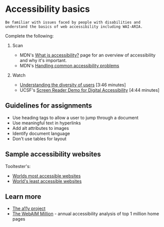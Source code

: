# Accessibility basics

```{admonition} Objectives
Be familiar with issues faced by people with disabilities and understand the basics of web accessibility including WAI-ARIA.
```

Complete the following:

1. Scan
    - MDN's [What is accessibility?](https://developer.mozilla.org/en-US/docs/Learn/Accessibility/What_is_accessibility) page for an overview of accessibility and why it's important.
    - MDN's [Handling common accessibility problems](https://developer.mozilla.org/en-US/docs/Learn/Tools_and_testing/Cross_browser_testing/Accessibility)

2. Watch
    - [Understanding the diversity of users](https://www.youtube.com/watch?v=LdVlbO7_hz8&ab_channel=Udacity) [3:46 minutes]
    - UCSF's [Screen Reader Demo for Digital Accessibility](https://www.youtube.com/watch?v=dEbl5jvLKGQ) [4:44 minutes]

## Guidelines for assignments

- Use heading tags to allow a user to jump through a document
- Use meaningful text in hyperlinks
- Add alt attributes to images
- Identify document language
- Don't use tables for layout

## Sample accessibility websites

Tooltester's:

- [Worlds most accessible websites](https://www.tooltester.com/en/blog/accessible-websites/#The_most_accessible_websites)
- [World's least accessible websites](https://www.tooltester.com/en/blog/accessible-websites/#The_least_accessible_websites)

## Learn more

- [The a11y project](https://www.a11yproject.com/)
- [The WebAIM Million](https://webaim.org/projects/million/) - annual accessibility analysis of top 1 million home pages
